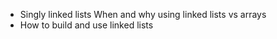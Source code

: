  - Singly linked lists
When and why using linked lists vs arrays
- How to build and use linked lists
